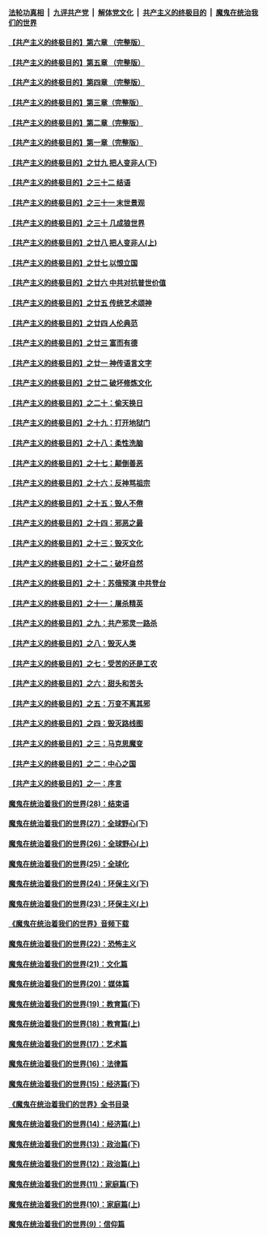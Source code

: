 ####  [法轮功真相](../../../../basic/blob/master/README.md?t=05211231) &nbsp;|&nbsp; [九评共产党](../../../../9ping.md/blob/master/README.md?t=05211231) &nbsp;|&nbsp; [解体党文化](../../../../jtdwh.md/blob/master/README.md?t=05211231)  &nbsp;|&nbsp; [共产主义的终极目的](../../../../gczydzjmd.md/blob/master/README.md?t=05211231) &nbsp;|&nbsp; [魔鬼在统治我们的世界](../../../../mgztzwmdsj.md/blob/master/README.md?t=05211231) 

#### [【共产主义的终极目的】第六章 （完整版）](../pages/nsc422/n11428913.md?t=05211231) 

#### [【共产主义的终极目的】第五章 （完整版）](../pages/nsc422/n11428912.md?t=05211231) 

#### [【共产主义的终极目的】第四章 （完整版）](../pages/nsc422/n11428907.md?t=05211231) 

#### [【共产主义的终极目的】第三章（完整版）](../pages/nsc422/n11428848.md?t=05211231) 

#### [【共产主义的终极目的】第二章（完整版）](../pages/nsc422/n11428831.md?t=05211231) 

#### [【共产主义的终极目的】第一章（完整版）](../pages/nsc422/n11417651.md?t=05211231) 

#### [【共产主义的终极目的】之廿九 把人变非人(下)](../pages/nsc422/n11344140.md?t=05211231) 

#### [【共产主义的终极目的】之三十二 结语](../pages/nsc422/n11360535.md?t=05211231) 

#### [【共产主义的终极目的】之三十一 末世景观](../pages/nsc422/n11351129.md?t=05211231) 

#### [【共产主义的终极目的】之三十 几成狼世界](../pages/nsc422/n11348280.md?t=05211231) 

#### [【共产主义的终极目的】之廿八 把人变非人(上)](../pages/nsc422/n11340492.md?t=05211231) 

#### [【共产主义的终极目的】之廿七 以恨立国](../pages/nsc422/n11336944.md?t=05211231) 

#### [【共产主义的终极目的】之廿六 中共对抗普世价值](../pages/nsc422/n11324785.md?t=05211231) 

#### [【共产主义的终极目的】之廿五 传统艺术颂神](../pages/nsc422/n11296396.md?t=05211231) 

#### [【共产主义的终极目的】之廿四 人伦典范](../pages/nsc422/n11296397.md?t=05211231) 

#### [【共产主义的终极目的】之廿三 富而有德](../pages/nsc422/n11283598.md?t=05211231) 

#### [【共产主义的终极目的】之廿一 神传语言文字](../pages/nsc422/n11263265.md?t=05211231) 

#### [【共产主义的终极目的】之廿二 破坏修炼文化](../pages/nsc422/n11245728.md?t=05211231) 

#### [【共产主义的终极目的】之二十：偷天换日](../pages/nsc422/n11238846.md?t=05211231) 

#### [【共产主义的终极目的】之十九：打开地狱门](../pages/nsc422/n11206376.md?t=05211231) 

#### [【共产主义的终极目的】之十八：柔性洗脑](../pages/nsc422/n11199994.md?t=05211231) 

#### [【共产主义的终极目的】之十七：颠倒善恶](../pages/nsc422/n11179782.md?t=05211231) 

#### [【共产主义的终极目的】之十六：反神骂祖宗](../pages/nsc422/n11166798.md?t=05211231) 

#### [【共产主义的终极目的】之十五：毁人不倦](../pages/nsc422/n11166792.md?t=05211231) 

#### [【共产主义的终极目的】之十四：邪恶之最](../pages/nsc422/n11150249.md?t=05211231) 

#### [【共产主义的终极目的】之十三：毁灭文化](../pages/nsc422/n11135227.md?t=05211231) 

#### [【共产主义的终极目的】之十二：破坏自然](../pages/nsc422/n11135214.md?t=05211231) 

#### [【共产主义的终极目的】之十：苏俄预演 中共登台](../pages/nsc422/n11118424.md?t=05211231) 

#### [【共产主义的终极目的】之十一：屠杀精英](../pages/nsc422/n11118442.md?t=05211231) 

#### [【共产主义的终极目的】之九：共产邪灵一路杀](../pages/nsc422/n11114139.md?t=05211231) 

#### [【共产主义的终极目的】之八：毁灭人类](../pages/nsc422/n11108503.md?t=05211231) 

#### [【共产主义的终极目的】之七：受苦的还是工农](../pages/nsc422/n11101809.md?t=05211231) 

#### [【共产主义的终极目的】之六：甜头和苦头](../pages/nsc422/n11096971.md?t=05211231) 

#### [【共产主义的终极目的】之五：万变不离其邪](../pages/nsc422/n11091285.md?t=05211231) 

#### [【共产主义的终极目的】之四：毁灭路线图](../pages/nsc422/n11086284.md?t=05211231) 

#### [【共产主义的终极目的】之三：马克思魔变](../pages/nsc422/n11061941.md?t=05211231) 

#### [【共产主义的终极目的】之二：中心之国](../pages/nsc422/n11047728.md?t=05211231) 

#### [【共产主义的终极目的】之一：序言](../pages/nsc422/n11086077.md?t=05211231) 

#### [魔鬼在统治着我们的世界(28)：结束语](../pages/nsc422/n10936246.md?t=05211231) 

#### [魔鬼在统治着我们的世界(27)：全球野心(下)](../pages/nsc422/n10928319.md?t=05211231) 

#### [魔鬼在统治着我们的世界(26)：全球野心(上)](../pages/nsc422/n10900318.md?t=05211231) 

#### [魔鬼在统治着我们的世界(25)：全球化](../pages/nsc422/n10788205.md?t=05211231) 

#### [魔鬼在统治着我们的世界(24)：环保主义(下)](../pages/nsc422/n10695307.md?t=05211231) 

#### [魔鬼在统治着我们的世界(23)：环保主义(上)](../pages/nsc422/n10688613.md?t=05211231) 

#### [《魔鬼在统治着我们的世界》音频下载](../pages/nsc422/n10635553.md?t=05211231) 

#### [魔鬼在统治着我们的世界(22)：恐怖主义](../pages/nsc422/n10614727.md?t=05211231) 

#### [魔鬼在统治着我们的世界(21)：文化篇](../pages/nsc422/n10597706.md?t=05211231) 

#### [魔鬼在统治着我们的世界(20)：媒体篇](../pages/nsc422/n10586579.md?t=05211231) 

#### [魔鬼在统治着我们的世界(19)：教育篇(下)](../pages/nsc422/n10564808.md?t=05211231) 

#### [魔鬼在统治着我们的世界(18)：教育篇(上)](../pages/nsc422/n10526970.md?t=05211231) 

#### [魔鬼在统治着我们的世界(17)：艺术篇](../pages/nsc422/n10499093.md?t=05211231) 

#### [魔鬼在统治着我们的世界(16)：法律篇](../pages/nsc422/n10485969.md?t=05211231) 

#### [魔鬼在统治着我们的世界(15)：经济篇(下)](../pages/nsc422/n10469975.md?t=05211231) 

#### [《魔鬼在统治着我们的世界》全书目录](../pages/nsc422/n10464261.md?t=05211231) 

#### [魔鬼在统治着我们的世界(14)：经济篇(上)](../pages/nsc422/n10457370.md?t=05211231) 

#### [魔鬼在统治着我们的世界(13)：政治篇(下)](../pages/nsc422/n10448270.md?t=05211231) 

#### [魔鬼在统治着我们的世界(12)：政治篇(上)](../pages/nsc422/n10444576.md?t=05211231) 

#### [魔鬼在统治着我们的世界(11)：家庭篇(下)](../pages/nsc422/n10440961.md?t=05211231) 

#### [魔鬼在统治着我们的世界(10)：家庭篇(上)](../pages/nsc422/n10435448.md?t=05211231) 

#### [魔鬼在统治着我们的世界(9)：信仰篇](../pages/nsc422/n10432159.md?t=05211231) 

